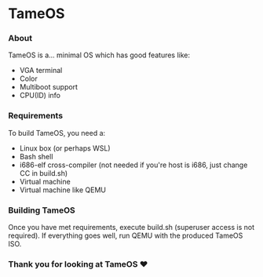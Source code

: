 # TameOS

### About

TameOS is a... minimal OS which has good features like:
- VGA terminal
- Color
- Multiboot support
- CPU(ID) info

### Requirements

To build TameOS, you need a:
- Linux box (or perhaps WSL)
- Bash shell
- i686-elf cross-compiler (not needed if you're host is i686, just change CC in build.sh)
- Virtual machine 
- Virtual machine like QEMU

### Building TameOS

Once you have met requirements, execute build.sh (superuser access is not required).
If everything goes well, run QEMU with the produced TameOS ISO.

### Thank you for looking at TameOS ❤️
